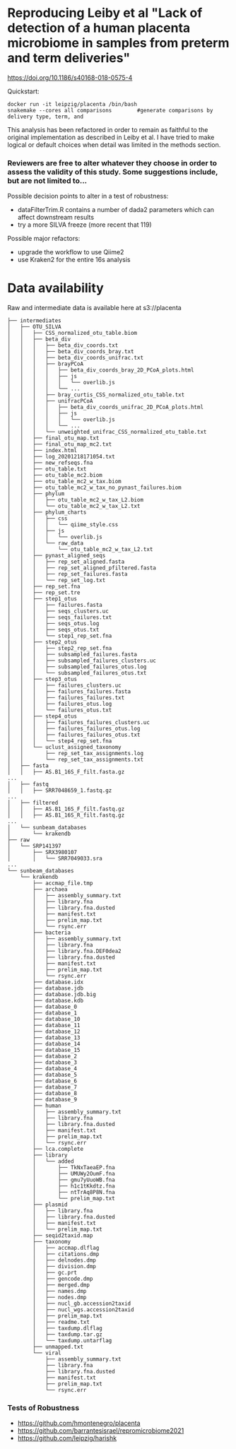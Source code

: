 # Reproducing Leiby et al "Lack of detection of a human placenta microbiome in samples from preterm and term deliveries"
https://doi.org/10.1186/s40168-018-0575-4


Quickstart:
```
docker run -it leipzig/placenta /bin/bash
snakemake --cores all comparisons        #generate comparisons by delivery type, term, and 
```

This analysis has been refactored in order to remain as faithful to the original implementation as described in Leiby et al. I have tried to make logical or default choices when detail was limited in the methods section.

### Reviewers are free to alter whatever they choose in order to assess the validity of this study. Some suggestions include, but are not limited to...
Possible decision points to alter in a test of robustness:
- dataFilterTrim.R contains a number of dada2 parameters which can affect downstream results
- try a more SILVA freeze (more recent that 119)

Possible major refactors:
- upgrade the workflow to use Qiime2
- use Kraken2 for the entire 16s analysis

# Data availability
Raw and intermediate data is available here at s3://placenta
```
├── intermediates
│   ├── OTU_SILVA
│   │   ├── CSS_normalized_otu_table.biom
│   │   ├── beta_div
│   │   │   ├── beta_div_coords.txt
│   │   │   ├── beta_div_coords_bray.txt
│   │   │   ├── beta_div_coords_unifrac.txt
│   │   │   ├── brayPCoA
│   │   │   │   ├── beta_div_coords_bray_2D_PCoA_plots.html
│   │   │   │   ├── js
│   │   │   │   │   └── overlib.js
│   │   │   │   └── ...
│   │   │   ├── bray_curtis_CSS_normalized_otu_table.txt
│   │   │   ├── unifracPCoA
│   │   │   │   ├── beta_div_coords_unifrac_2D_PCoA_plots.html
│   │   │   │   ├── js
│   │   │   │   │   └── overlib.js
│   │   │   │   └── ...
│   │   │   └── unweighted_unifrac_CSS_normalized_otu_table.txt
│   │   ├── final_otu_map.txt
│   │   ├── final_otu_map_mc2.txt
│   │   ├── index.html
│   │   ├── log_20201218171054.txt
│   │   ├── new_refseqs.fna
│   │   ├── otu_table.txt
│   │   ├── otu_table_mc2.biom
│   │   ├── otu_table_mc2_w_tax.biom
│   │   ├── otu_table_mc2_w_tax_no_pynast_failures.biom
│   │   ├── phylum
│   │   │   ├── otu_table_mc2_w_tax_L2.biom
│   │   │   └── otu_table_mc2_w_tax_L2.txt
│   │   ├── phylum_charts
│   │   │   ├── css
│   │   │   │   └── qiime_style.css
│   │   │   ├── js
│   │   │   │   └── overlib.js
│   │   │   └── raw_data
│   │   │       └── otu_table_mc2_w_tax_L2.txt
│   │   ├── pynast_aligned_seqs
│   │   │   ├── rep_set_aligned.fasta
│   │   │   ├── rep_set_aligned_pfiltered.fasta
│   │   │   ├── rep_set_failures.fasta
│   │   │   └── rep_set_log.txt
│   │   ├── rep_set.fna
│   │   ├── rep_set.tre
│   │   ├── step1_otus
│   │   │   ├── failures.fasta
│   │   │   ├── seqs_clusters.uc
│   │   │   ├── seqs_failures.txt
│   │   │   ├── seqs_otus.log
│   │   │   ├── seqs_otus.txt
│   │   │   └── step1_rep_set.fna
│   │   ├── step2_otus
│   │   │   ├── step2_rep_set.fna
│   │   │   ├── subsampled_failures.fasta
│   │   │   ├── subsampled_failures_clusters.uc
│   │   │   ├── subsampled_failures_otus.log
│   │   │   └── subsampled_failures_otus.txt
│   │   ├── step3_otus
│   │   │   ├── failures_clusters.uc
│   │   │   ├── failures_failures.fasta
│   │   │   ├── failures_failures.txt
│   │   │   ├── failures_otus.log
│   │   │   └── failures_otus.txt
│   │   ├── step4_otus
│   │   │   ├── failures_failures_clusters.uc
│   │   │   ├── failures_failures_otus.log
│   │   │   ├── failures_failures_otus.txt
│   │   │   └── step4_rep_set.fna
│   │   └── uclust_assigned_taxonomy
│   │       ├── rep_set_tax_assignments.log
│   │       └── rep_set_tax_assignments.txt
│   ├── fasta
│   │   ├── AS.B1_16S_F_filt.fasta.gz
...
│   ├── fastq
│   │   ├── SRR7048659_1.fastq.gz
...
│   ├── filtered
│   │   ├── AS.B1_16S_F_filt.fastq.gz
│   │   ├── AS.B1_16S_R_filt.fastq.gz
...
│   └── sunbeam_databases
│       └── krakendb
├── raw
│   └── SRP141397
│       ├── SRX3980107
│       │   └── SRR7049033.sra
...
└── sunbeam_databases
    └── krakendb
        ├── accmap_file.tmp
        ├── archaea
        │   ├── assembly_summary.txt
        │   ├── library.fna
        │   ├── library.fna.dusted
        │   ├── manifest.txt
        │   ├── prelim_map.txt
        │   └── rsync.err
        ├── bacteria
        │   ├── assembly_summary.txt
        │   ├── library.fna
        │   ├── library.fna.DEF0dea2
        │   ├── library.fna.dusted
        │   ├── manifest.txt
        │   ├── prelim_map.txt
        │   └── rsync.err
        ├── database.idx
        ├── database.jdb
        ├── database.jdb.big
        ├── database.kdb
        ├── database_0
        ├── database_1
        ├── database_10
        ├── database_11
        ├── database_12
        ├── database_13
        ├── database_14
        ├── database_15
        ├── database_2
        ├── database_3
        ├── database_4
        ├── database_5
        ├── database_6
        ├── database_7
        ├── database_8
        ├── database_9
        ├── human
        │   ├── assembly_summary.txt
        │   ├── library.fna
        │   ├── library.fna.dusted
        │   ├── manifest.txt
        │   ├── prelim_map.txt
        │   └── rsync.err
        ├── lca.complete
        ├── library
        │   └── added
        │       ├── TkNxTaeaEP.fna
        │       ├── UMUWy2OumF.fna
        │       ├── gmu7yUuoWB.fna
        │       ├── h1c1tKkdtz.fna
        │       ├── ntTrAq8P8N.fna
        │       └── prelim_map.txt
        ├── plasmid
        │   ├── library.fna
        │   ├── library.fna.dusted
        │   ├── manifest.txt
        │   └── prelim_map.txt
        ├── seqid2taxid.map
        ├── taxonomy
        │   ├── accmap.dlflag
        │   ├── citations.dmp
        │   ├── delnodes.dmp
        │   ├── division.dmp
        │   ├── gc.prt
        │   ├── gencode.dmp
        │   ├── merged.dmp
        │   ├── names.dmp
        │   ├── nodes.dmp
        │   ├── nucl_gb.accession2taxid
        │   ├── nucl_wgs.accession2taxid
        │   ├── prelim_map.txt
        │   ├── readme.txt
        │   ├── taxdump.dlflag
        │   ├── taxdump.tar.gz
        │   └── taxdump.untarflag
        ├── unmapped.txt
        └── viral
            ├── assembly_summary.txt
            ├── library.fna
            ├── library.fna.dusted
            ├── manifest.txt
            ├── prelim_map.txt
            └── rsync.err
```

### Tests of Robustness
- https://github.com/hmontenegro/placenta
- https://github.com/barrantesisrael/repromicrobiome2021
- https://github.com/leipzig/harishk
